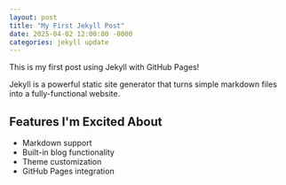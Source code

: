 ```yaml
---
layout: post
title: "My First Jekyll Post"
date: 2025-04-02 12:00:00 -0000
categories: jekyll update
---
```


This is my first post using Jekyll with GitHub Pages! 

Jekyll is a powerful static site generator that turns simple markdown files into a fully-functional website.

## Features I'm Excited About

* Markdown support
* Built-in blog functionality
* Theme customization
* GitHub Pages integration